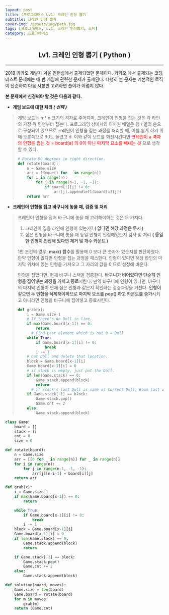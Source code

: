 ```yaml
---
layout: post
title: (프로그래머스 Lv1) 크레인 인형 뽑기
subtitle: 크레인 인형 뽑기
cover-img: /assets/img/path.jpg
tags: [프로그래머스, Lv1, 크레인 인형뽑기, 스택]
category: 프로그래머스
---
```


<center>
  <h2>
    Lv1. 크레인 인형 뽑기 ( Python )
  </h2>
</center>

------

[(Lv1)크레인인형뽑기]:(https://programmers.co.kr/learn/courses/30/lessons/64061)

 2019 카카오 개발자 겨울 인턴쉽에서 출제되었던 문제이다. 카카오 에서 출제되는 코딩테스트 문제에는 매 번 게임에 관련한 문제가 출제된다. 다행히 본 문제는 기본적인 로직이 단순하여 다음 사항만 고려하면 풀이가 어렵지 않다.

 **본 문제에서 신경써야 할 것은 다음과 같다.**

- **게임 보드에 대한 처리 *( 선택 )***

>  게임 보드는 n * n 크기의 격자로 주어지며, 크레인이 인형을 집는 것은 각 라인의 가장 위 인형부터 집는다. 프로그래밍 상에서의 이차원 배열은 행 / 열의  순으로 구성되어 있으므로 크레인이 인형을 집는 과정을 처리할 때, 이를 쉽게 하기 위해 오른쪽으로 90도 돌렸고 d. 이와 같이 보드를 회전시킨다면 <span style="color:red">크레인이 a 격자의 인형을 집는 것 = board[a] 의 0이 아닌 마지막 요소를 빼내는 것</span> 으로 생각할 수 있다. 
>
> ~~~python
> # Rotate 90 degrees in right direction.
> def rotate(board):
>     n = Game.size
>     arr = [deque() for _ in range(n)]
>     for i in range(n):
>         for j in range(n-1, -1, -1):
>             if board[i][j] != 0:
>                 arr[j].appendleft(board[i][j])
>     return arr
> ~~~

- **크레인이 인형을 집고 바구니에 놓을 때, 검증 및 처리**

> 크레인이 인형을 집어 바구니에 놓을 때 고려해야하는 것은 두 가지다. 
>
> 1. 크레인이 집을 라인에 인형이 있는가? **( 없다면 해당 과정은 무시 )**
> 2. 집은 인형을 바구니에 놓을 때 동일 인형이 인접해있는지 검사 및 처리 **( 동일한 인형이 인접해 있다면 제거 및 개수 카운트 )**
>
>   1번 조건의 경우, **max() 함수**를 활용해 0 보다 큰 숫자가 있는지를 판단하였다. 만약 인형이 없다면 인형을 집는 과정을 패스한다. 인형이 있다면 해당 라인의 마지막 위치에 있는 인형을 가져오고 그 자리의 값을 0 으로 설정해 비운다. 
>
>  인형을 집었다면, 현재 바구니 스택을 검증한다. **바구니가 비어있다면 단순히 인형을 집어넣는 과정을 거치고 종료**시킨다. 만약 바구니에 인형이 있다면, 바구니의 마지막 인형이 현재 집은 인형과 같은지 확인하는 검증과정을 거친다. **인형이 같으면 두 인형을 삭제해야하므로 마지막 요소를 pop() 하고 카운트를 증가**시키고 아니라면 인형을 바구니에 집어넣고 종료시킨다.
>
> ```python
> def grab(x):
>     i = Game.size-1
>     # If there's no Doll in line.
>     if max(Game.board[x-1]) == 0:
>         return
> 		# Find Last element which is not 0 = Doll
>     while True:
>         if Game.board[x-1][i] != 0:
>             break
>         i -= 1
>     # Get Doll and delete that location.
>     block = Game.board[x-1][i]
>     Game.board[x-1][i] = 0
>     # if stack is empty, just put the Doll.
>     if len(Game.stack) == 0:
>         Game.stack.append(block)
>         return
> 		# if stack's last Doll is same as Current Doll, Boom last one and add the count.
>     if Game.stack[-1] == block:
>         Game.stack.pop()
>         Game.cnt += 2
>     else:
>         Game.stack.append(block)
> ```
>
> 

```python
class Game:
    board = []
    stack = []
    cnt = 0
    size = 0

def rotate(board):
    n = Game.size
    arr = [[0 for _ in range(n)] for _ in range(n)]
    for i in range(n):
        for j in range(n-1, -1, -1):
            arr[j][n-i-1] = board[i][j]
    return arr

def grab(x):
    i = Game.size-1
    if max(Game.board[x-1]) == 0:
        return

    while True:
        if Game.board[x-1][i] != 0:
            break
        i -= 1
    block = Game.board[x-1][i]
    Game.board[x-1][i] = 0
    if len(Game.stack) == 0:
        Game.stack.append(block)
        return

    if Game.stack[-1] == block:
        Game.stack.pop()
        Game.cnt += 2
    else:
        Game.stack.append(block)

def solution(board, moves):
    Game.size = len(board)
    Game.board = rotate(board)
    for m in moves:
        grab(m)
    return (Game.cnt)
```

